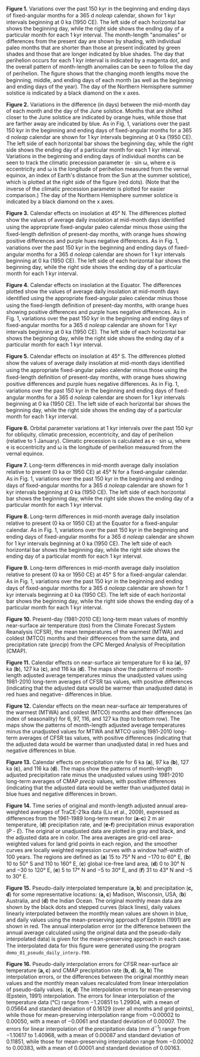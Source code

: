 **Figure 1.** Variations over the past 150 kyr in the beginning and
ending days of ﬁxed-angular months for a 365 d *noleap* calendar, shown
for 1 kyr intervals beginning at 0 ka (1950 CE). The left side of each
horizontal bar shows the beginning day, while the right side shows the
ending day of a particular month for each 1 kyr interval. The
month-length "anomalies" or differences from the present day are shown
by shading, with individual paleo months that are shorter than those at
present indicated by green shades and those that are longer indicated by
blue shades. The day that perihelion occurs for each 1 kyr interval is
indicated by a magenta dot, and the overall pattern of month-length
anomalies can be seen to follow the day of perihelion. The ﬁgure shows
that the changing month lengths move the beginning, middle, and ending
days of each month (as well as the beginning and ending days of the
year). The day of the Northern Hemisphere summer solstice is indicated
by a black diamond on the x axes.

**Figure 2.** Variations in the difference (in days) between the
mid-month day of each month and the day of the June solstice. Months
that are shifted closer to the June solstice are indicated by orange
hues, while those that are farther away are indicated by blue. As in
Fig. 1, variations over the past 150 kyr in the beginning and ending
days of ﬁxed-angular months for a 365 d *noleap* calendar are shown for
1 kyr intervals beginning at 0 ka (1950 CE). The left side of each
horizontal bar shows the beginning day, while the right side shows the
ending day of a particular month for each 1 kyr interval. Variations in
the beginning and ending days of individual months can be seen to track
the climatic precession parameter (e · sin ω, where e is eccentricity
and ω is the longitude of perihelion measured from the vernal equinox,
an index of Earth's distance from the Sun at the summer solstice), which
is plotted at the right side of the ﬁgure (red dots). (Note that the
inverse of the climatic precession parameter is plotted for easier
comparison.) The day of the Northern Hemisphere summer solstice is
indicated by a black diamond on the x axes.

**Figure 3.** Calendar effects on insolation at 45° N. The differences
plotted show the values of average daily insolation at mid-month days
identiﬁed using the appropriate ﬁxed-angular paleo calendar minus those
using the ﬁxed-length deﬁnition of present-day months, with orange hues
showing positive differences and purple hues negative differences. As in
Fig. 1, variations over the past 150 kyr in the beginning and ending
days of ﬁxed-angular months for a 365 d *noleap* calendar are shown for
1 kyr intervals beginning at 0 ka (1950 CE). The left side of each
horizontal bar shows the beginning day, while the right side shows the
ending day of a particular month for each 1 kyr interval.

**Figure 4.** Calendar effects on insolation at the Equator. The
differences plotted show the values of average daily insolation at
mid-month days identiﬁed using the appropriate ﬁxed-angular paleo
calendar minus those using the ﬁxed-length deﬁnition of present-day
months, with orange hues showing positive differences and purple hues
negative differences. As in Fig. 1, variations over the past 150 kyr in
the beginning and ending days of ﬁxed-angular months for a 365 d
*noleap* calendar are shown for 1 kyr intervals beginning at 0 ka (1950
CE). The left side of each horizontal bar shows the beginning day, while
the right side shows the ending day of a particular month for each 1 kyr
interval.

**Figure 5.** Calendar effects on insolation at 45° S. The differences
plotted show the values of average daily insolation at mid-month days
identiﬁed using the appropriate ﬁxed-angular paleo calendar minus those
using the ﬁxed-length deﬁnition of present-day months, with orange hues
showing positive differences and purple hues negative differences. As in
Fig. 1, variations over the past 150 kyr in the beginning and ending
days of ﬁxed-angular months for a 365 d *noleap* calendar are shown for
1 kyr intervals beginning at 0 ka (1950 CE). The left side of each
horizontal bar shows the beginning day, while the right side shows the
ending day of a particular month for each 1 kyr interval.

**Figure 6.** Orbital parameter variations at 1 kyr intervals over the
past 150 kyr for obliquity, climatic precession, eccentricity, and day
of perihelion (relative to 1 January). Climatic precession is calculated
as e · sin ω, where e is eccentricity and ω is the longitude of
perihelion measured from the vernal equinox.

**Figure 7.** Long-term differences in mid-month average daily
insolation relative to present (0 ka or 1950 CE) at 45° N for a
ﬁxed-angular calendar. As in Fig. 1, variations over the past 150 kyr in
the beginning and ending days of ﬁxed-angular months for a 365 d
*noleap* calendar are shown for 1 kyr intervals beginning at 0 ka (1950
CE). The left side of each horizontal bar shows the beginning day, while
the right side shows the ending day of a particular month for each 1 kyr
interval.

**Figure 8.** Long-term differences in mid-month average daily
insolation relative to present (0 ka or 1950 CE) at the Equator for a
ﬁxed-angular calendar. As in Fig. 1, variations over the past 150 kyr in
the beginning and ending days of ﬁxed-angular months for a 365 d
*noleap* calendar are shown for 1 kyr intervals beginning at 0 ka (1950
CE). The left side of each horizontal bar shows the beginning day, while
the right side shows the ending day of a particular month for each 1 kyr
interval.

**Figure 9.** Long-term differences in mid-month average daily
insolation relative to present (0 ka or 1950 CE) at 45° S for a
ﬁxed-angular calendar. As in Fig. 1, variations over the past 150 kyr in
the beginning and ending days of ﬁxed-angular months for a 365 d
*noleap* calendar are shown for 1 kyr intervals beginning at 0 ka (1950
CE). The left side of each horizontal bar shows the beginning day, while
the right side shows the ending day of a particular month for each 1 kyr
interval.

**Figure 10.** Present-day (1981-2010 CE) long-term mean values of
monthly near-surface air temperature (*tas*) from the Climate Forecast
System Reanalysis (CFSR), the mean temperatures of the warmest (MTWA)
and coldest (MTCO) months and their differences from the same data, and
precipitation rate (*precip*) from the CPC Merged Analysis of
Precipitation (CMAP).

**Figure 11.** Calendar effects on near-surface air temperature for 6 ka
(**a**), 97 ka (**b**), 127 ka (**c**), and 116 ka (**d**). The maps
show the patterns of month-length adjusted average temperatures minus
the unadjusted values using 1981-2010 long-term averages of CFSR tas
values, with positive differences (indicating that the adjusted data
would be warmer than unadjusted data) in red hues and negative-
differences in blue.

**Figure 12.** Calendar effects on the mean near-surface air
temperatures of the warmest (MTWA) and coldest (MTCO) months and their
differences (an index of seasonality) for 6, 97, 116, and 127 ka (top to
bottom row). The maps show the patterns of month-length adjusted average
temperatures minus the unadjusted values for MTWA and MTCO using
1981-2010 long-term averages of CFSR tas values, with positive
differences (indicating that the adjusted data would be warmer than
unadjusted data) in red hues and negative differences in blue.

**Figure 13.** Calendar effects on precipitation rate for 6 ka (**a**),
97 ka (**b**), 127 ka (**c**), and 116 ka (**d**). The maps show the
patterns of month-length adjusted precipitation rate minus the
unadjusted values using 1981-2010 long-term averages of CMAP *precip*
values, with positive differences (indicating that the adjusted data
would be wetter than unadjusted data) in blue hues and negative
differences in brown.

**Figure 14.** Time series of original and month-length adjusted annual
area-weighted averages of TraCE-21ka data (Liu et al., 2009), expressed
as differences from the 1961-1989 long-term mean for (**a-c**) 2 m air
temperature, (**d**) precipitation rate, and (**e-f**) precipitation
minus evaporation (*P* - *E*). The original or unadjusted data are
plotted in gray and black, and the adjusted data are in color. The area
averages are grid-cell area-weighted values for land grid points in each
region, and the smoother curves are locally weighted regression curves
with a window half-width of 100 years. The regions are deﬁned as (**a**)
15 to 75° N and −170 to 60° E, (**b**) 10 to 50° S and 110 to 160° E,
(**c**) global ice-free land area, (**d**) 0 to 30° N and −30 to 120° E,
(**e**) 5 to 17° N and −5 to 30° E, and (**f**) 31 to 43° N and −5 to
30° E.

**Figure 15.** Pseudo-daily interpolated temperature (**a, b**) and
precipitation (**c, d**) for some representative locations: (**a, c**)
Madison, Wisconsin, USA, (**b**) Australia, and (**d**) the Indian
Ocean. The original monthly mean data are shown by the black dots and
stepped curves (black lines), daily values linearly interpolated between
the monthly mean values are shown in blue, and daily values using the
mean-preserving approach of Epstein (1991) are shown in red. The annual
interpolation error (or the difference between the annual average
calculated using the original data and the pseudo-daily interpolated
data) is given for the mean-preserving approach in each case. The
interpolated data for this ﬁgure were generated using the program
`demo_01_pseudo_daily_interp.f90`.

**Figure 16.** Pseudo-daily interpolation errors for CFSR near-surface
air temperature (**a, c**) and CMAP precipitation rate (**b, d**). (**a,
b**) The interpolation errors, or the differences between the original
monthly mean values and the monthly mean values recalculated from linear
interpolation of pseudo-daily values. (**c, d**) The interpolation
errors for mean-preserving (Epstein, 1991) interpolation. The errors for
linear interpolation of the temperature data (°C) range from −1.20851 to
1.29904, with a mean of 0.05664 and standard deviation of 0.16129 (over
all months and grid points), while those for mean-preserving
interpolation range from −0.00002 to 0.00050, with a mean of −0.0061 and
standard deviation of 0.00007. The errors for linear interpolation of
the precipitation data (mm d<sup>−1</sup>) range from −1.10617 to 1.40968, with a
mean of 0.00087 and standard deviation of 0.11851, while those for
mean-preserving interpolation range from −0.00002 to 0.00383, with a
mean of 0.00001 and standard deviation of 0.00163.
